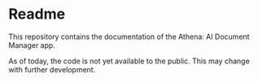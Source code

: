 # Readme
This repository contains the documentation of the Athena: AI Document Manager app.

As of today, the code is not yet available to the public. This may change with further development.
